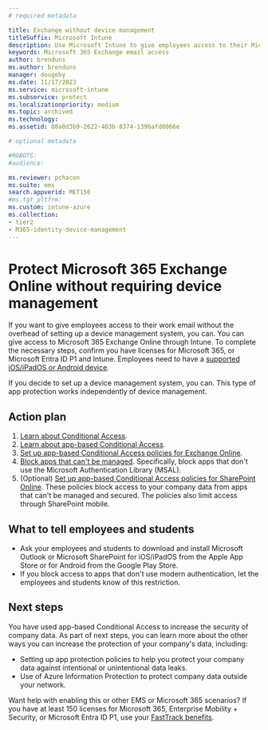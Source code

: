 ```yaml
---
# required metadata

title: Exchange without device management
titleSuffix: Microsoft Intune
description: Use Microsoft Intune to give employees access to their Microsoft 365 Exchange Online email without setting up a device management system.
keywords: Microsoft 365 Exchange email access
author: brenduns
ms.author: brenduns
manager: dougeby
ms.date: 11/17/2023
ms.service: microsoft-intune
ms.subservice: protect
ms.localizationpriority: medium
ms.topic: archived
ms.technology:
ms.assetid: 88a0d3b9-2622-403b-8374-1396afd8066e

# optional metadata

#ROBOTS:
#audience:

ms.reviewer: pchacon
ms.suite: ems
search.appverid: MET150
#ms.tgt_pltfrm:
ms.custom: intune-azure
ms.collection:
- tier2
- M365-identity-device-management
---
```

# Protect Microsoft 365 Exchange Online without requiring device management

If you want to give employees access to their work email without the overhead of setting up a device management system, you can. You can give access to Microsoft 365 Exchange Online through Intune. To complete the necessary steps, confirm you have licenses for Microsoft 365, or Microsoft Entra ID P1 and Intune. Employees need to have a [supported iOS/iPadOS or Android device](../fundamentals/supported-devices-browsers.md).

If you decide to set up a device management system, you can. This type of app protection works independently of device management.

## Action plan

1. [Learn about Conditional Access](conditional-access.md).
2. [Learn about app-based Conditional Access](app-based-conditional-access-intune.md).
3. [Set up app-based Conditional Access policies for Exchange Online](app-based-conditional-access-intune-create.md).
4. [Block apps that can't be managed](app-modern-authentication-block.md). Specifically, block apps that don't use the Microsoft Authentication Library (MSAL).
5. (Optional) [Set up app-based Conditional Access policies for SharePoint Online](app-based-conditional-access-intune-create.md). These policies block access to your company data from apps that can't be managed and secured. The policies also limit access through SharePoint mobile.

## What to tell employees and students

* Ask your employees and students to download and install Microsoft Outlook or Microsoft SharePoint for iOS/iPadOS from the Apple App Store or for Android from the Google Play Store.
* If you block access to apps that don't use modern authentication, let the employees and students know of this restriction.

## Next steps

You have used app-based Conditional Access to increase the security of company data. As part of next steps, you can learn more about the other ways you can increase the protection of your company's data, including:

* Setting up app protection policies to help you protect your company data against intentional or unintentional data leaks.
* Use of Azure Information Protection to protect company data outside your network.

Want help with enabling this or other EMS or Microsoft 365 scenarios? If you have at least 150 licenses for Microsoft 365, Enterprise Mobility + Security, or Microsoft Entra ID P1, use your [FastTrack benefits](/enterprise-mobility-security/solutions/enterprise-mobility-fasttrack-program).
